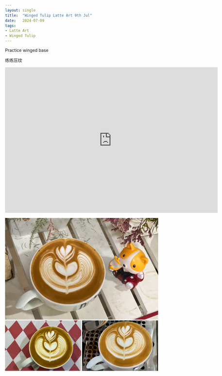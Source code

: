 ```yaml
---
layout: single
title:  "Winged Tulip Latte Art 9th Jul"
date:   2024-07-09
tags:
- Latte Art
- Winged Tulip
---
```



Practice winged base

练练压纹



<div class="embed-container">
  <iframe
      src="https://www.youtube.com/embed/MYTQLMEsXKg"
      width="700"
      height="480"
      frameborder="0"
      allowfullscreen="true">
  </iframe>
</div>


![](/assets/img/2024/07/09/63408239-4D8C-45A0-8A84-72E4345F5B69.JPG)

